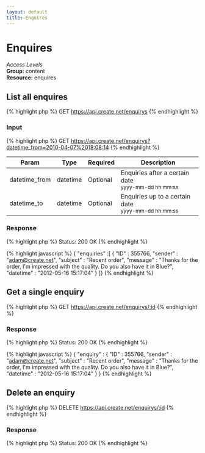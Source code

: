 ```yaml
---
layout: default
title: Enquires
---
```


Enquires
=============

*Access Levels*    
__Group:__ content     
__Resource:__ enquires

List all enquires
-------------------

{% highlight php %}
GET 	https://api.create.net/enquirys
{% endhighlight %}

### Input

{% highlight php %}
GET 	https://api.create.net/enquirys?datetime_from=2010-04-07%2018:08:14
{% endhighlight %}

<table>
	<thead>
		<tr>
			<th>Param</th>
			<th>Type</th>
			<th>Required</th>
			<th>Description</th>
		</tr>
	</thead>
	<tbody>
		<tr>
			<td>datetime_from</td>
			<td>datetime</td>
			<td>Optional</td>
			<td>Enquiries after a certain date <br /><small>yyyy-mm-dd hh:mm:ss</small></td>
		</tr>
		<tr>
			<td>datetime_to</td>
			<td>datetime</td>
			<td>Optional</td>
			<td>Enquiries up to a certain date <br /><small>yyyy-mm-dd hh:mm:ss</small></td>
		</tr>
	</tbody>
</table>

### Response

{% highlight php %}
Status: 200 OK
{% endhighlight %}

{% highlight javascript %}
{ "enquiries" :[
	{
		"ID" : 355766,
		"sender" : "adam@create.net",
		"subject" : "Recent order",
		"message" : "Thanks for the order, I\'m impressed with the quality. Do you also have it in Blue?",
		"datetime" : "2012-05-16 15:17:04"
	}
]}
{% endhighlight %}

Get a single enquiry
-------------------------

{% highlight php %}
GET 	https://api.create.net/enquirys/:id
{% endhighlight %}

### Response

{% highlight php %}
Status: 200 OK
{% endhighlight %}

{% highlight javascript %}
{ "enquiry" :
	{
		"ID" : 355766,
		"sender" : "adam@create.net",
		"subject" : "Recent order",
		"message" : "Thanks for the order, I\'m impressed with the quality. Do you also have it in Blue?",
		"datetime" : "2012-05-16 15:17:04"
	}
}
{% endhighlight %}

Delete an enquiry
------------------

{% highlight php %}
DELETE 	https://api.create.net/enquirys/:id
{% endhighlight %}

### Response

{% highlight php %}
Status: 200 OK
{% endhighlight %}